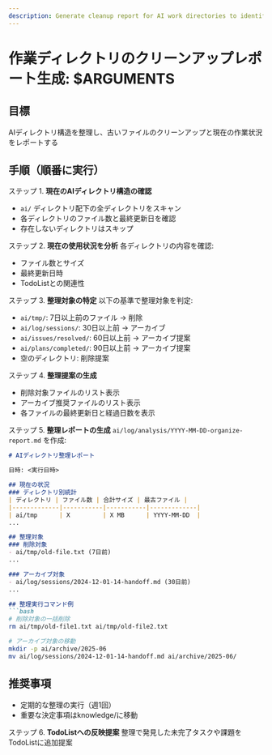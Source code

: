 ```yaml
---
description: Generate cleanup report for AI work directories to identify old files and suggest organization
---
```


# 作業ディレクトリのクリーンアップレポート生成: $ARGUMENTS

## 目標

AIディレクトリ構造を整理し、古いファイルのクリーンアップと現在の作業状況をレポートする

## 手順（順番に実行）

ステップ 1. **現在のAIディレクトリ構造の確認**
- `ai/` ディレクトリ配下の全ディレクトリをスキャン
- 各ディレクトリのファイル数と最終更新日を確認
- 存在しないディレクトリはスキップ

ステップ 2. **現在の使用状況を分析**
各ディレクトリの内容を確認:
- ファイル数とサイズ
- 最終更新日時
- TodoListとの関連性

ステップ 3. **整理対象の特定**
以下の基準で整理対象を判定:
- `ai/tmp/`: 7日以上前のファイル → 削除
- `ai/log/sessions/`: 30日以上前 → アーカイブ
- `ai/issues/resolved/`: 60日以上前 → アーカイブ提案
- `ai/plans/completed/`: 90日以上前 → アーカイブ提案
- 空のディレクトリ: 削除提案

ステップ 4. **整理提案の生成**
- 削除対象ファイルのリスト表示
- アーカイブ推奨ファイルのリスト表示
- 各ファイルの最終更新日と経過日数を表示

ステップ 5. **整理レポートの生成**
`ai/log/analysis/YYYY-MM-DD-organize-report.md` を作成:
```markdown
# AIディレクトリ整理レポート

日時: <実行日時>

## 現在の状況
### ディレクトリ別統計
| ディレクトリ | ファイル数 | 合計サイズ | 最古ファイル |
|-------------|-----------|-----------|-------------|
| ai/tmp      | X         | X MB      | YYYY-MM-DD  |
...

## 整理対象
### 削除対象
- ai/tmp/old-file.txt (7日前)
...

### アーカイブ対象
- ai/log/sessions/2024-12-01-14-handoff.md (30日前)
...

## 整理実行コマンド例
```bash
# 削除対象の一括削除
rm ai/tmp/old-file1.txt ai/tmp/old-file2.txt

# アーカイブ対象の移動
mkdir -p ai/archive/2025-06
mv ai/log/sessions/2024-12-01-14-handoff.md ai/archive/2025-06/
```

## 推奨事項
- 定期的な整理の実行（週1回）
- 重要な決定事項はknowledge/に移動

ステップ 6. **TodoListへの反映提案**
整理で発見した未完了タスクや課題をTodoListに追加提案
